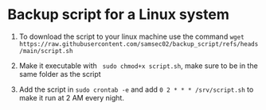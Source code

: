 # Backup script for a Linux system 

1. To download the script to your linux machine use the command 
`wget https://raw.githubusercontent.com/samsec02/backup_script/refs/heads/main/script.sh`

2. Make it executable with ` sudo chmod+x script.sh`, make sure to be in the same folder as the script
   
3. Add the script in `sudo crontab -e` and add `0 2 * * * /srv/script.sh` to make it run at 2 AM every night. 

